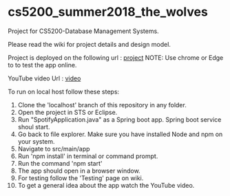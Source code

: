 # cs5200_summer2018_the_wolves
Project for CS5200-Database Management Systems.

Please read the wiki for project details and design model.

Project is deployed on the following url : [project](http://cs5200-summer-wolves-spp.s3-website-us-east-1.amazonaws.com/)
NOTE: Use chrome or Edge to to test the app online.

YouTube video Url : [video](https://youtu.be/tkke2TVmarU)

To run on local host follow these steps:
  1. Clone the 'localhost' branch of this repository in any folder.
  2. Open the project in STS or Eclipse.
  3. Run "SpotifyApplication.java" as a Spring boot app. Spring boot service shoul start.
  4. Go back to file explorer. Make sure you have installed Node and npm on your system.
  5. Navigate to src/main/app
  6. Run 'npm install' in terminal or command prompt.
  7. Run the command 'npm start'
  8. The app should open in a browser window.
  9. For testing follow the 'Testing' page on wiki.
  10. To get a general idea about the app watch the YouTube video.
